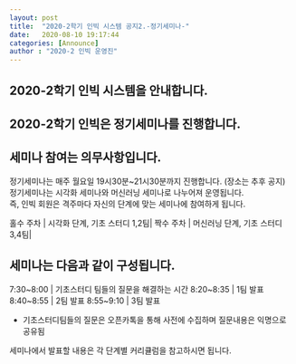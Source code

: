 ```yaml
---
layout: post
title:  "2020-2학기 인빅 시스템 공지2.-정기세미나-"
date:   2020-08-10 19:17:44
categories: [Announce]
author : "2020-2 인빅 운영진"
---
```



## 2020-2학기 인빅 시스템을 안내합니다.
## 2020-2학기 인빅은 정기세미나를 진행합니다.
## 세미나 참여는 의무사항입니다.

정기세미나는 매주 월요일 19시30분~21시30분까지 진행합니다. (장소는 추후 공지) <br>
정기세미나는 시각화 세미나와 머신러닝 세미나로 나누어져 운영됩니다.<br>
즉, 인빅 회원은 격주마다 자신의 단계에 맞는 세미나에 참여하게 됩니다.

홀수 주차 | 시각화 단계, 기초 스터디 1,2팀|
짝수 주차 | 머신러닝 단계, 기초 스터디 3,4팀|

## 세미나는 다음과 같이 구성됩니다.

7:30~8:00 | 기초스터디 팀들의 질문을 해결하는 시간
8:20~8:35 | 1팀 발표
8:40~8:55 | 2팀 발표
8:55~9:10 | 3팀 발표

* 기초스터디팀들의 질문은 오픈카톡을 통해 사전에 수집하며 질문내용은 익명으로 공유됨

세미나에서 발표할 내용은 각 단계별 커리큘럼을 참고하시면 됩니다.  
